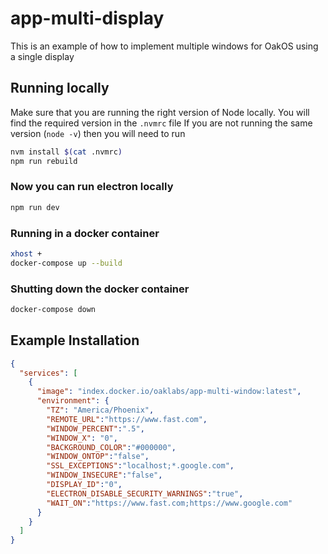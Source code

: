 # app-multi-display

This is an example of how to implement multiple windows for OakOS using a single display

## Running locally

Make sure that you are running the right version of Node locally. You will find the required version in the `.nvmrc` file
If you are not running the same version (`node -v`) then you will need to run

``` bash
nvm install $(cat .nvmrc)
npm run rebuild
```

### Now you can run electron locally

``` bash
npm run dev
```

### Running in a docker container

``` bash
xhost +
docker-compose up --build
```

### Shutting down the  docker container

``` bash
docker-compose down
```

## Example Installation

``` json
{
  "services": [
    {
      "image": "index.docker.io/oaklabs/app-multi-window:latest",
      "environment": {
        "TZ": "America/Phoenix",
        "REMOTE_URL":"https://www.fast.com",
        "WINDOW_PERCENT":".5",
        "WINDOW_X": "0",
        "BACKGROUND_COLOR":"#000000",
        "WINDOW_ONTOP":"false",
        "SSL_EXCEPTIONS":"localhost;*.google.com",
        "WINDOW_INSECURE":"false",
        "DISPLAY_ID":"0",
        "ELECTRON_DISABLE_SECURITY_WARNINGS":"true",
        "WAIT_ON":"https://www.fast.com;https://www.google.com"
      }
    }
  ]
}

```